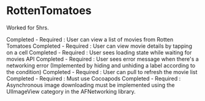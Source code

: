 RottenTomatoes
==============
Worked for 5hrs. 

Completed - Required : User can view a list of movies from Rotten Tomatoes 
Completed - Required : User can view movie details by tapping on a cell 
Completed - Required : User sees loading state while waiting for movies API 
Completed - Required : User sees error message when there's a networking error (Implemented by hiding and unhiding a label according to the condition) 
Completed - Required : User can pull to refresh the movie list 
Completed - Required : Must use Cocoapods 
Completed - Required : Asynchronous image downloading must be implemented using the UIImageView category in the AFNetworking library.